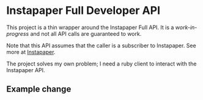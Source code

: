 # Instapaper Full Developer API

This project is a thin wrapper around the Instapaper Full API. It is a _work-in-progress_ and not all API calls are guaranteed to work.

Note that this API assumes that the caller is a subscriber to Instapaper. See more at [Instapaper](http://www.instapaper.com/api/full).

The project solves my own problem; I need a ruby client to interact with the Instapaper API.

## Example change
